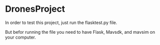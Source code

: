 # DronesProject

In order to test this project, just run the flasktest.py file.

But befor running the file you need to have Flask, Mavsdk, and mavsim on your computer.
